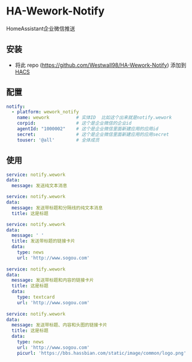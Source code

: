 # HA-Wework-Notify
HomeAssistant企业微信推送

## 安装

* 将此 repo (https://github.com/Westwall98/HA-Wework-Notify) 添加到 [HACS](https://hacs.xyz/)

## 配置
```yaml
notify:
  - platform: wework_notify
    name: wework          # 实体ID  比如这个出来就是notify.wework
    corpid:               # 这个是企业微信的企业id
    agentId: "1000002"    # 这个是企业微信里面新建应用的应用id
    secret:               # 这个是企业微信里面新建应用的应用secret
    touser: '@all'        # 全体成员
```

## 使用
```yaml
service: notify.wework
data:
  message: 发送纯文本消息

service: notify.wework
data:
  message: 发送带标题和分隔线的纯文本消息
  title: 这是标题

service: notify.wework
data:
  message: ' '
  title: 发送带标题的链接卡片
  data:
    type: news
    url: 'http://www.sogou.com'
    
service: notify.wework
data:
  message: 发送带标题和内容的链接卡片
  title: 这是标题
  data:
    type: textcard
    url: 'http://www.sogou.com'
    
service: notify.wework
data:
  message: 发送带标题、内容和头图的链接卡片
  title: 这是标题
  data:
    type: news
    url: 'http://www.sogou.com'
    picurl: 'https://bbs.hassbian.com/static/image/common/logo.png'
```
